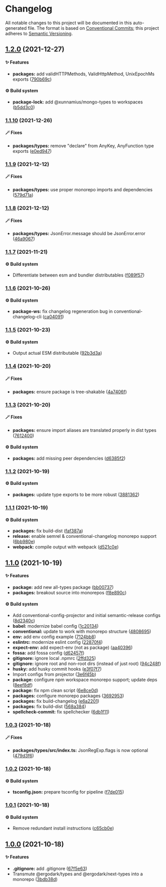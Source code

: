 # Changelog

All notable changes to this project will be documented in this auto-generated
file. The format is based on [Conventional Commits][53]; this project adheres to
[Semantic Versioning][54].

## [1.2.0][55] (2021-12-27)

#### ✨ Features

- **packages:** add validHTTPMethods, ValidHttpMethod, UnixEpochMs exports
  ([790b69c][56])

#### ⚙️ Build system

- **package-lock:** add @xunnamius/mongo-types to workspaces ([b5dd3c0][57])

### [1.1.10][1] (2021-12-26)

#### 🪄 Fixes

- **packages/types:** remove "declare" from AnyKey, AnyFunction type exports
  ([e0ed947][2])

### [1.1.9][3] (2021-12-12)

#### 🪄 Fixes

- **packages/types:** use proper monorepo imports and dependencies
  ([579d71a][4])

### [1.1.8][5] (2021-12-12)

#### 🪄 Fixes

- **packages/types:** JsonError.message should be JsonError.error ([46a9067][6])

### [1.1.7][7] (2021-11-21)

#### ⚙️ Build system

- Differentiate between esm and bundler distributables ([f089f57][8])

### [1.1.6][9] (2021-10-26)

#### ⚙️ Build system

- **package-ws:** fix changelog regeneration bug in conventional-changelog-cli
  ([ca04091][10])

### [1.1.5][11] (2021-10-23)

#### ⚙️ Build system

- Output actual ESM distributable ([92b3d3a][12])

### [1.1.4][13] (2021-10-20)

#### 🪄 Fixes

- **packages:** ensure package is tree-shakable ([4a7406f][14])

### [1.1.3][15] (2021-10-20)

#### 🪄 Fixes

- **packages:** ensure import aliases are translated properly in dist types
  ([7612400][16])

#### ⚙️ Build system

- **packages:** add missing peer dependencies ([d6385f2][17])

### [1.1.2][18] (2021-10-19)

#### ⚙️ Build system

- **packages:** update type exports to be more robust ([3881362][19])

### [1.1.1][20] (2021-10-19)

#### ⚙️ Build system

- **packages:** fix build-dist ([faf387a][21])
- **release:** enable semrel & conventional-changelog monorepo support
  ([6bb980e][22])
- **webpack:** compile output with webpack ([d521c0e][23])

## [1.1.0][24] (2021-10-19)

#### ✨ Features

- **package:** add new all-types package ([bb00737][25])
- **packages:** breakout source into monorepos ([f8e890c][26])

#### ⚙️ Build system

- Add conventional-config-projector and initial semantic-release configs
  ([8d2340c][27])
- **babel:** modernize babel config ([1c20134][28])
- **conventional:** update to work with monorepo structure ([4808695][29])
- **env:** add env config example ([7124bb8][30])
- **eslintrc:** modernize eslint config ([22870f4][31])
- **expect-env:** add expect-env (not as package) ([aa40396][32])
- **fossa:** add fossa config ([d62457f][33])
- **gitignore:** ignore local .npmrc ([2ffd325][34])
- **gitignore:** ignore root and non-root dirs (instead of just root)
  ([94c248f][35])
- **husky:** add husky commit hooks ([e3f07f7][36])
- Import configs from projector ([3e6f45b][37])
- **package:** configure npm workspace monorepo support; update deps
  ([8eef8df][38])
- **package:** fix npm clean script ([6e8ce0d][39])
- **packages:** configure monorepo packages ([3692953][40])
- **packages:** fix build-changelog ([e6a2201][41])
- **packages:** fix build-dist ([568a384][42])
- **spellcheck-commit:** fix spellchecker ([6db1f11][43])

### [1.0.3][44] (2021-10-18)

#### 🪄 Fixes

- **packages/types/src/index.ts:** JsonRegExp.flags is now optional
  ([479d3f6][45])

### [1.0.2][46] (2021-10-18)

#### ⚙️ Build system

- **tsconfig.json:** prepare tsconfig for pipeline ([f7de015][47])

### [1.0.1][48] (2021-10-18)

#### ⚙️ Build system

- Remove redundant install instructions ([c65cb0e][49])

## [1.0.0][50] (2021-10-18)

#### ✨ Features

- **.gitignore:** add .gitignore ([67f5e63][51])
- Transmute @ergodark/types and @ergodark/next-types into a monorepo
  ([3bdb38d][52])

[1]:
  https://github.com/Xunnamius/typescript-utils/compare/types@1.1.9...types@1.1.10
[2]:
  https://github.com/Xunnamius/typescript-utils/commit/e0ed9478c3e7e8b1aa21c9a6af7a637c3c3ac023
[3]:
  https://github.com/Xunnamius/typescript-utils/compare/types@1.1.8...types@1.1.9
[4]:
  https://github.com/Xunnamius/typescript-utils/commit/579d71ab611e348ca8fd4682a00df4b7aeccee43
[5]:
  https://github.com/Xunnamius/typescript-utils/compare/types@1.1.7...types@1.1.8
[6]:
  https://github.com/Xunnamius/typescript-utils/commit/46a90672973325908a7c2fd51b0f60375ac2f646
[7]:
  https://github.com/Xunnamius/typescript-utils/compare/types@1.1.6...types@1.1.7
[8]:
  https://github.com/Xunnamius/typescript-utils/commit/f089f575da900541e71db5c39ad5615e5ecf3639
[9]:
  https://github.com/Xunnamius/typescript-utils/compare/types@1.1.5...types@1.1.6
[10]:
  https://github.com/Xunnamius/typescript-utils/commit/ca040911eef4fca128c377b479298a5414984035
[11]:
  https://github.com/Xunnamius/typescript-utils/compare/types@1.1.4...types@1.1.5
[12]:
  https://github.com/Xunnamius/typescript-utils/commit/92b3d3a3b2941443f169d47f4af5a52fea7f56e1
[13]:
  https://github.com/Xunnamius/typescript-utils/compare/types@1.1.3...types@1.1.4
[14]:
  https://github.com/Xunnamius/typescript-utils/commit/4a7406fb409130a8d600e74ef587d3faf9026b87
[15]:
  https://github.com/Xunnamius/typescript-utils/compare/types@1.1.2...types@1.1.3
[16]:
  https://github.com/Xunnamius/typescript-utils/commit/76124005a0af5a2af18d462353485c2a7a8d5bfd
[17]:
  https://github.com/Xunnamius/typescript-utils/commit/d6385f2f5314e985fcc406c0a2543128f249d885
[18]:
  https://github.com/Xunnamius/typescript-utils/compare/types@1.1.1...types@1.1.2
[19]:
  https://github.com/Xunnamius/typescript-utils/commit/38813620d45258fcbc9e774031bfe9ed0510eef8
[20]:
  https://github.com/Xunnamius/typescript-utils/compare/types@1.1.0...types@1.1.1
[21]:
  https://github.com/Xunnamius/typescript-utils/commit/faf387a2da48fb51e02cd76017aa745198000efd
[22]:
  https://github.com/Xunnamius/typescript-utils/commit/6bb980e31f1a73ff3261e67c4337c5ca9572cb85
[23]:
  https://github.com/Xunnamius/typescript-utils/commit/d521c0ee45d86580f95528f987c8e92077b64e8f
[24]:
  https://github.com/Xunnamius/typescript-utils/compare/types@1.0.3...types@1.1.0
[25]:
  https://github.com/Xunnamius/typescript-utils/commit/bb00737a6b11e041836bb85f30ceadd8196cc1b6
[26]:
  https://github.com/Xunnamius/typescript-utils/commit/f8e890cb7b60726f9fb416653cb81a43dfb98e54
[27]:
  https://github.com/Xunnamius/typescript-utils/commit/8d2340c4bc9af4282fe7e78679ad296bedd15f65
[28]:
  https://github.com/Xunnamius/typescript-utils/commit/1c201343df5d01a95cae187b0c3b496c7678adf3
[29]:
  https://github.com/Xunnamius/typescript-utils/commit/48086952bb3570b03812e3eb8f607a3ca27d4229
[30]:
  https://github.com/Xunnamius/typescript-utils/commit/7124bb819c6f6aeac861ff88c054edd470f04c45
[31]:
  https://github.com/Xunnamius/typescript-utils/commit/22870f4c65ffd8eafeaacf201912951dc62abec0
[32]:
  https://github.com/Xunnamius/typescript-utils/commit/aa40396f4cda8ec6b983e2bf423fef95b0660cd5
[33]:
  https://github.com/Xunnamius/typescript-utils/commit/d62457f26654d6e275b3415675c535c4d014e13e
[34]:
  https://github.com/Xunnamius/typescript-utils/commit/2ffd325268043b775e67bb2e0a561c44d1e45e24
[35]:
  https://github.com/Xunnamius/typescript-utils/commit/94c248f245f753b98c44e5f72955735aa958b81c
[36]:
  https://github.com/Xunnamius/typescript-utils/commit/e3f07f73f7a39cc7d897a7507c793620afe6c006
[37]:
  https://github.com/Xunnamius/typescript-utils/commit/3e6f45b73b6af25af008c542bbb0bdc2a544d186
[38]:
  https://github.com/Xunnamius/typescript-utils/commit/8eef8df98bb7539d105b91b6d254b78f56ca6f86
[39]:
  https://github.com/Xunnamius/typescript-utils/commit/6e8ce0d0a945a5ff4c65c9400df387b51197af11
[40]:
  https://github.com/Xunnamius/typescript-utils/commit/3692953ca8156babf7b1e7584e042bc09820bce6
[41]:
  https://github.com/Xunnamius/typescript-utils/commit/e6a2201cea079bf34e9c2ef8d7fed216ea7911ca
[42]:
  https://github.com/Xunnamius/typescript-utils/commit/568a38492bace0662e89082bc32bfd4ebbc1d528
[43]:
  https://github.com/Xunnamius/typescript-utils/commit/6db1f11391d869949f480d367d3312eddc3c5eb7
[44]:
  https://github.com/Xunnamius/typescript-utils/compare/types@1.0.2...types@1.0.3
[45]:
  https://github.com/Xunnamius/typescript-utils/commit/479d3f6e974f5646505e0fa7c41ae99360873002
[46]:
  https://github.com/Xunnamius/typescript-utils/compare/types@1.0.1...types@1.0.2
[47]:
  https://github.com/Xunnamius/typescript-utils/commit/f7de015b99cd4c0156f3187e53b9eb06a5985721
[48]:
  https://github.com/Xunnamius/typescript-utils/compare/types@1.0.0...types@1.0.1
[49]:
  https://github.com/Xunnamius/typescript-utils/commit/c65cb0e7604b52f7484ed3399a37dbac3a9b2e8f
[50]:
  https://github.com/Xunnamius/typescript-utils/compare/67f5e63863018babf847f4bbf21960b91eb1e7b8...types@1.0.0
[51]:
  https://github.com/Xunnamius/typescript-utils/commit/67f5e63863018babf847f4bbf21960b91eb1e7b8
[52]:
  https://github.com/Xunnamius/typescript-utils/commit/3bdb38d8bd7979b8b9dbb8f2639aa1349468d660
[53]: https://conventionalcommits.org
[54]: https://semver.org
[55]:
  https://github.com/Xunnamius/typescript-utils/compare/types@1.1.10...types@1.2.0
[56]:
  https://github.com/Xunnamius/typescript-utils/commit/790b69ca864bef505dba8acc940386be025bc37c
[57]:
  https://github.com/Xunnamius/typescript-utils/commit/b5dd3c0ddfd356d2ecfbe8b94439088745e6d950

